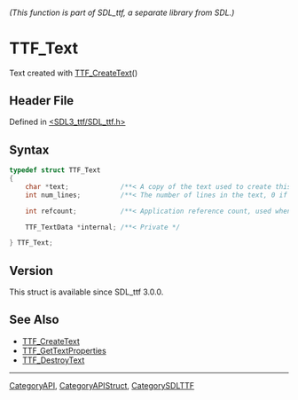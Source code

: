###### (This function is part of SDL_ttf, a separate library from SDL.)
# TTF_Text

Text created with [TTF_CreateText](TTF_CreateText)()

## Header File

Defined in [<SDL3_ttf/SDL_ttf.h>](https://github.com/libsdl-org/SDL_ttf/blob/main/include/SDL3_ttf/SDL_ttf.h)

## Syntax

```c
typedef struct TTF_Text
{
    char *text;             /**< A copy of the text used to create this text object, useful for layout and debugging. This will be freed automatically when the object is destroyed. */
    int num_lines;          /**< The number of lines in the text, 0 if it's empty */

    int refcount;           /**< Application reference count, used when freeing surface */

    TTF_TextData *internal; /**< Private */

} TTF_Text;
```

## Version

This struct is available since SDL_ttf 3.0.0.

## See Also

- [TTF_CreateText](TTF_CreateText)
- [TTF_GetTextProperties](TTF_GetTextProperties)
- [TTF_DestroyText](TTF_DestroyText)

----
[CategoryAPI](CategoryAPI), [CategoryAPIStruct](CategoryAPIStruct), [CategorySDLTTF](CategorySDLTTF)


